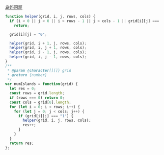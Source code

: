 [岛屿问题](https://leetcode-cn.com/problems/number-of-islands/solution/dao-yu-lei-wen-ti-de-tong-yong-jie-fa-dfs-bian-li-/)
```javascript
function helper(grid, i, j, rows, cols) {
  if (i < 0 || j < 0 || i > rows - 1 || j > cols - 1 || grid[i][j] === "0")
    return;

  grid[i][j] = "0";

  helper(grid, i + 1, j, rows, cols);
  helper(grid, i, j + 1, rows, cols);
  helper(grid, i - 1, j, rows, cols);
  helper(grid, i, j - 1, rows, cols);
}
/**
 * @param {character[][]} grid
 * @return {number}
 */
var numIslands = function(grid) {
  let res = 0;
  const rows = grid.length;
  if (rows === 0) return 0;
  const cols = grid[0].length;
  for (let i = 0; i < rows; i++) {
    for (let j = 0; j < cols; j++) {
      if (grid[i][j] === "1") {
        helper(grid, i, j, rows, cols);
        res++;
      }
    }
  }
  return res;
};

```